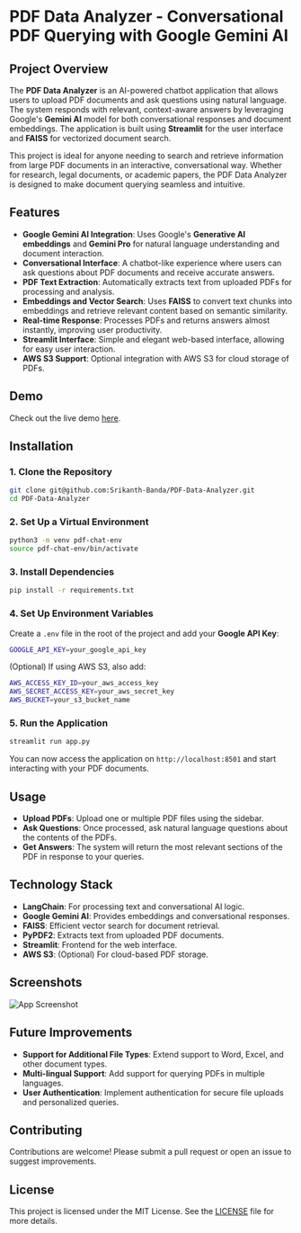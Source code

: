 
# PDF Data Analyzer - Conversational PDF Querying with Google Gemini AI

## Project Overview

The **PDF Data Analyzer** is an AI-powered chatbot application that allows users to upload PDF documents and ask questions using natural language. The system responds with relevant, context-aware answers by leveraging Google's **Gemini AI** model for both conversational responses and document embeddings. The application is built using **Streamlit** for the user interface and **FAISS** for vectorized document search.

This project is ideal for anyone needing to search and retrieve information from large PDF documents in an interactive, conversational way. Whether for research, legal documents, or academic papers, the PDF Data Analyzer is designed to make document querying seamless and intuitive.

## Features

- **Google Gemini AI Integration**: Uses Google's **Generative AI embeddings** and **Gemini Pro** for natural language understanding and document interaction.
- **Conversational Interface**: A chatbot-like experience where users can ask questions about PDF documents and receive accurate answers.
- **PDF Text Extraction**: Automatically extracts text from uploaded PDFs for processing and analysis.
- **Embeddings and Vector Search**: Uses **FAISS** to convert text chunks into embeddings and retrieve relevant content based on semantic similarity.
- **Real-time Response**: Processes PDFs and returns answers almost instantly, improving user productivity.
- **Streamlit Interface**: Simple and elegant web-based interface, allowing for easy user interaction.
- **AWS S3 Support**: Optional integration with AWS S3 for cloud storage of PDFs.

## Demo

Check out the live demo [here](https://pdf-data-analyzer.streamlit.app/).

## Installation

### 1. Clone the Repository

```bash
git clone git@github.com:Srikanth-Banda/PDF-Data-Analyzer.git
cd PDF-Data-Analyzer
```

### 2. Set Up a Virtual Environment

```bash
python3 -m venv pdf-chat-env
source pdf-chat-env/bin/activate
```

### 3. Install Dependencies

```bash
pip install -r requirements.txt
```

### 4. Set Up Environment Variables

Create a `.env` file in the root of the project and add your **Google API Key**:

```bash
GOOGLE_API_KEY=your_google_api_key
```

(Optional) If using AWS S3, also add:

```bash
AWS_ACCESS_KEY_ID=your_aws_access_key
AWS_SECRET_ACCESS_KEY=your_aws_secret_key
AWS_BUCKET=your_s3_bucket_name
```

### 5. Run the Application

```bash
streamlit run app.py
```

You can now access the application on `http://localhost:8501` and start interacting with your PDF documents.

## Usage

- **Upload PDFs**: Upload one or multiple PDF files using the sidebar.
- **Ask Questions**: Once processed, ask natural language questions about the contents of the PDFs.
- **Get Answers**: The system will return the most relevant sections of the PDF in response to your queries.

## Technology Stack

- **LangChain**: For processing text and conversational AI logic.
- **Google Gemini AI**: Provides embeddings and conversational responses.
- **FAISS**: Efficient vector search for document retrieval.
- **PyPDF2**: Extracts text from uploaded PDF documents.
- **Streamlit**: Frontend for the web interface.
- **AWS S3**: (Optional) For cloud-based PDF storage.

## Screenshots

![App Screenshot](https://your-image-url.com/screenshot.png)

## Future Improvements

- **Support for Additional File Types**: Extend support to Word, Excel, and other document types.
- **Multi-lingual Support**: Add support for querying PDFs in multiple languages.
- **User Authentication**: Implement authentication for secure file uploads and personalized queries.

## Contributing

Contributions are welcome! Please submit a pull request or open an issue to suggest improvements.

## License

This project is licensed under the MIT License. See the [LICENSE](LICENSE) file for more details.
